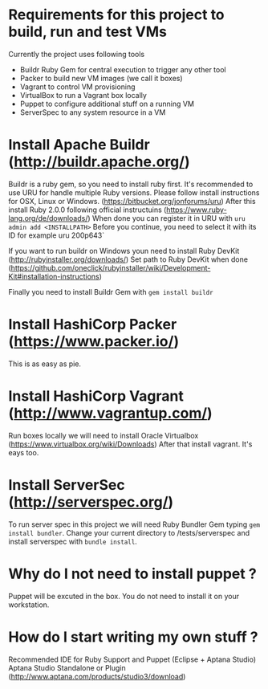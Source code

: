 # Requirements for this project to build, run and test VMs

Currently the project uses following tools
- Buildr Ruby Gem for central execution to trigger any other tool
- Packer to build new VM images (we call it boxes)
- Vagrant to control VM provisioning
- VirtualBox to run a Vagrant box locally
- Puppet to configure additional stuff on a running VM
- ServerSpec to any system resource in a VM

# Install Apache Buildr (http://buildr.apache.org/)
Buildr is a ruby gem, so you need to install ruby first.
It's recommended to use URU for handle multiple Ruby versions. Please follow install instructions for OSX, Linux or Windows. (https://bitbucket.org/jonforums/uru)
After this install Ruby 2.0.0 following official instructuins (https://www.ruby-lang.org/de/downloads/)
When done you can register it in URU with `uru admin add <INSTALLPATH>`
Before you continue, you need to select it with its ID for example uru 200p643`

If you want to run buildr on Windows youn need to install Ruby DevKit (http://rubyinstaller.org/downloads/) 
Set path to Ruby DevKit when done (https://github.com/oneclick/rubyinstaller/wiki/Development-Kit#installation-instructions)

Finally you need to install Buildr Gem with `gem install buildr`

# Install HashiCorp Packer (https://www.packer.io/)
This is as easy as pie.

# Install HashiCorp Vagrant (http://www.vagrantup.com/)
Run boxes locally we will need to install Oracle Virtualbox (https://www.virtualbox.org/wiki/Downloads)
After that install vagrant. It's eays too.

# Install ServerSec (http://serverspec.org/)
To run server spec in this project we will need Ruby Bundler Gem typing `gem install bundler`.
Change your current directory to <PROJECTPATH>/tests/serverspec and install serverspec with `bundle install`.

# Why do I not need to install puppet ?
Puppet will be excuted in the box. You do not need to install it on your workstation.

# How do I start writing my own stuff ?
Recommended IDE for Ruby Support and Puppet (Eclipse + Aptana Studio)
Aptana Studio Standalone or Plugin (http://www.aptana.com/products/studio3/download)